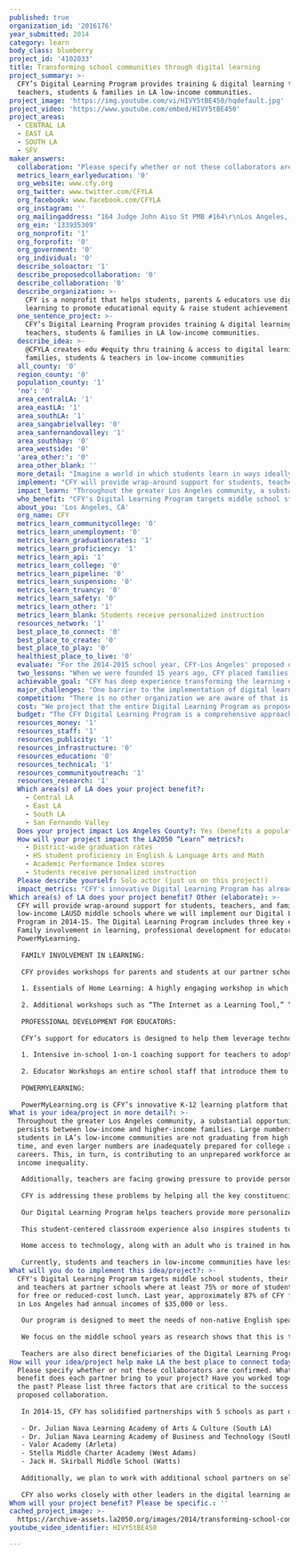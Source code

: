 ```yaml
---
published: true
organization_id: '2016176'
year_submitted: 2014
category: learn
body_class: blueberry
project_id: '4102033'
title: Transforming school communities through digital learning
project_summary: >-
  CFY’s Digital Learning Program provides training & digital learning tools to
  teachers, students & families in LA low-income communities.
project_image: 'https://img.youtube.com/vi/HIVY5tBE450/hqdefault.jpg'
project_video: 'https://www.youtube.com/embed/HIVY5tBE450'
project_areas:
  - CENTRAL LA
  - EAST LA
  - SOUTH LA
  - SFV
maker_answers:
  collaboration: "Please specify whether or not these collaborators are confirmed. What added benefit does each partner bring to your project? Have you worked together in the past? Please list three factors that are critical to the success of your proposed collaboration.\r\n\r\nIn 2014-15, CFY has solidified partnerships with 5 schools as part of our core Digital Learning Program. They include:\r\n\r\n- Dr. Julian Nava Learning Academy of Arts & Culture (South LA)\r\n- Dr. Julian Nava Learning Academy of Business and Technology (South LA)\r\n- Valor Academy (Arleta)\r\n- Stella Middle Charter Academy (West Adams)\r\n- Jack H. Skirball Middle School (Watts)\r\n\r\nAdditionally, we plan to work with additional school partners on select portions of the Digital Learning Program. We are still in the process of securing those additional partners.\r\n\r\nCFY also works closely with other leaders in the digital learning and educational technology space. We were a member of the Los Angeles Next Generation Learning Systems collaboration that submitted a proposal to the Gates Foundation to scale personalized learning district-wide. Members of the team included LAUSD, KIPP LA, and the Partnership for Los Angeles Schools. CFY has also partnered with Alliance College-Ready Public Schools to provide a portion of their blended learning professional development during their summer institute for teachers."
  metrics_learn_earlyeducation: '0'
  org_website: www.cfy.org
  org_twitter: www.twitter.com/CFYLA
  org_facebook: www.facebook.com/CFYLA
  org_instagram: ''
  org_mailingaddress: "164 Judge John Aiso St PMB #164\r\nLos Angeles, CA 90012"
  org_ein: '133935309'
  org_nonprofit: '1'
  org_forprofit: '0'
  org_government: '0'
  org_individual: '0'
  describe_soloactor: '1'
  describe_proposedcollaboration: '0'
  describe_collaboration: '0'
  describe_organization: >-
    CFY is a nonprofit that helps students, parents & educators use digital
    learning to promote educational equity & raise student achievement.
  one_sentence_project: >-
    CFY’s Digital Learning Program provides training & digital learning tools to
    teachers, students & families in LA low-income communities.
  describe_idea: >-
    @CFYLA creates edu #equity thru training & access to digital learning for
    families, students & teachers in low-income communities
  all_county: '0'
  region_county: '0'
  population_county: '1'
  'no': '0'
  area_centralLA: '1'
  area_eastLA: '1'
  area_southLA: '1'
  area_sangabrielvalley: '0'
  area_sanfernandovalley: '1'
  area_southbay: '0'
  area_westside: '0'
  'area_other:': '0'
  area_other_blank: ''
  more_detail: "Imagine a world in which students learn in ways ideally suited to their specific needs, and in which they have the tools to explore their passions and take charge of their learning. Imagine a world where teachers don’t have to stay up all night finding high-quality resources for their diverse set of students. Imagine families empowered with digital learning tools and Internet access at home. Imagine this being true in ALL communities, regardless of income.\r\n\r\nThat’s the world that CFY’s Digital Learning Program is creating in Los Angeles.\r\n\r\nWe provide high-quality training & digital learning tools to students, families & teachers in low-income communities. We help students do better in school & prepare them for lifelong success."
  implement: "CFY will provide wrap-around support for students, teachers, and families at 5 low-income LAUSD middle schools where we will implement our Digital Learning Program in 2014-15.  The Digital Learning Program includes three key elements: Family involvement in learning, professional development for educators, and PowerMyLearning.\r\n\r\nFAMILY INVOLVEMENT IN LEARNING:\r\n\r\nCFY provides workshops for parents and students at our partner schools that are designed to increase students’ self-directed learning, empower parents, and provide access to technology at home. They include:\r\n\r\n1. Essentials of Home Learning: A highly engaging workshop in which families learn how to use home technology to improve student learning. Families also receive a free refurbished home computer that is theirs to keep. The workshop encourages families' ongoing use of the technology for learning.\r\n\r\n2. Additional workshops such as “The Internet as a Learning Tool,” “Supporting Student Learning at Home,” and “Planning for the Future with Your Student – High School and Beyond.”\r\n\r\nPROFESSIONAL DEVELOPMENT FOR EDUCATORS:\r\n\r\nCFY’s support for educators is designed to help them leverage technology in an instructionally effective way (not just to replace paper worksheets) so that they can provide personalized instruction to their students, make the transition to the rigor of the new Common Core standards, and take full advantage of the iPad roll-out in LAUSD.  Support includes:\r\n\r\n1. Intensive in-school 1-on-1 coaching support for teachers to adopt blended learning strategies. Research indicates that this type of coaching is one of the most effective ways to help teachers adjust their instructional techniques in a sustainable way that respects teachers’ expertise and goals.\r\n\r\n2. Educator Workshops an entire school staff that introduce them to the benefits of digital learning and to PowerMyLearning.\r\n\r\nPOWERMYLEARNING:\r\n\r\nPowerMyLearning.org is CFY’s innovative K-12 learning platform that enables students, educators, and parents to find and use thousands of carefully curated academic games, videos, and interactive simulations that are tagged by Common Core standard, subject, grade, Spanish-language support, and more. It includes powerful tools that enable teachers to fully personalize the learning experience for their students and it provides parents with a reliable source of digital content and helps them better support their children's learning."
  impact_learn: "Throughout the greater Los Angeles community, a substantial opportunity gap persists between low-income and higher-income families. Large numbers of students in LA’s low-income communities are not graduating from high school on time, and even larger numbers are inadequately prepared for college and careers. This, in turn, is contributing to an unprepared workforce and growing income inequality.\r\n\r\nAdditionally, teachers are facing growing pressure to provide personalized instruction to large classes of students with diverse needs and learning levels. The new Common Core standards require teachers to re-focus their curricula and LAUSD’s related iPad roll-out means figuring out how to use these new tools effectively as well.\r\n\r\nCFY is addressing these problems by helping all the key constituencies in the learning process—students, teachers, and parents—use digital learning more effectively in school and at home.\r\n\r\nOur Digital Learning Program helps teachers provide more personalized learning for students. Instead of giving one lesson to their class, teachers have a CFY coach who empowers them to create playlists of digital learning activities (videos from different publishers, educational games, simulations, and more) and then assign those playlists to targeted groups of students. In this model, students receive instruction at their level in the areas they need the most help.\r\n\r\nThis student-centered classroom experience also inspires students to be more self-directed learners.  After completing their assigned playlist of activities, students are free to explore their passions and areas of need. This higher-level thinking and metacognition is essential for success in high school, college, and career.\r\n\r\nHome access to technology, along with an adult who is trained in how to use it for learning, can transform students’ home learning environments to create rich learning experiences. Families who participate in CFY family learning workshops leave empowered with the tools and knowledge to strengthen the learning environment at home.\r\n\r\nCurrently, students and teachers in low-income communities have less access to personalized learning, high-impact professional development, and technology than their higher-income peers. CFY seeks to close this divide and provide equal access to students, families, and teachers regardless of their zip code."
  who_benefit: "CFY's Digital Learning Program targets middle school students, their families, and teachers at partner schools where at least 75% or more of students qualify for free or reduced-cost lunch. Last year, approximately 87% of CFY families in Los Angeles had annual incomes of $35,000 or less.\r\n\r\nOur program is designed to meet the needs of non-native English speakers and approximately 70% percent of our workshops are taught in Spanish by bilingual facilitators.\r\n\r\nWe focus on the middle school years as research shows that this is the time period where the greatest drop-off in academic achievement occurs. According to an ACT research report, \"the progress toward college and career readiness that students have made by eighth grade is crucial to their future success.\"\r\n\r\nTeachers are also direct beneficiaries of the Digital Learning Program. Educators receive one-on-one coaching with a CFY Blended Learning Consultant. We also provide interactive educator workshops to help all faculty access the benefits of digital learning and PowerMyLearning.org."
  about_you: 'Los Angeles, CA'
  org_name: CFY
  metrics_learn_communitycollege: '0'
  metrics_learn_unemployment: '0'
  metrics_learn_graduationrates: '1'
  metrics_learn_proficiency: '1'
  metrics_learn_api: '1'
  metrics_learn_college: '0'
  metrics_learn_pipeline: '0'
  metrics_learn_suspension: '0'
  metrics_learn_truancy: '0'
  metrics_learn_safety: '0'
  metrics_learn_other: '1'
  metrics_learn_blank: Students receive personalized instruction
  resources_network: '1'
  best_place_to_connect: '0'
  best_place_to_create: '0'
  best_place_to_play: '0'
  healthiest_place_to_live: '0'
  evaluate: "For the 2014-2015 school year, CFY-Los Angeles' proposed outcome metrics are:\r\n\r\n1. The Digital Learning Program reaches 540 low-income families at 5 partner schools in low-income neighborhoods in Los Angeles.\r\n\r\n2. At least 80% of parents report greater connection to their child's educational success as a result of our workshops and family engagement program.\r\n\r\n3. At least 80% of teachers rate Educator Workshop professional development sessions as \"excellent\" or \"good.\"\r\n\r\nCFY-Los Angeles will partner with LAUSD and charter management organizations to secure and analyze test data that may be available, recognizing that there will not be publicly available state data this year due to the transition in the testing approach for California. To protect student privacy, we use data collection protocols approved by an independent Institutional Review Board.\r\n\r\nIn the long-term, CFY is committed to scaling the approaches of our Digital Learning Program so that we can impact students across the low-income communities of Los Angeles. This Los Angeles-based work will also contribute to the CFY national organization's larger mission of improving educational outcomes in low-income communities nationwide."
  two_lessons: "When we were founded 15 years ago, CFY placed families and the home learning environment at the core of our work. While we saw great impact on improving student outcomes by strengthening learning at home, we hypothesized that as digital learning tools increased in rigor and moved from software installed from CD-ROMs to services available in the cloud, that they had the potential to dramatically impact the way that teachers differentiate instruction and the way students learn.\r\n\r\nWe piloted our one-on-one coaching model for teachers in 2011-12 and we quickly realized that our hypothesis was correct: Students whose families received training and technology and who were also enrolled in the class of a teacher who was receiving coaching spent more time on learning at home. We also had strong qualitative evidence to suggest that this “whole school” model had a far greater impact than the family-only approach of our earlier years.\r\n\r\nThis move to include educators as an equal focus with families in our Digital Learning Program is the first major lesson that impacts our work today.\r\n\r\nThe second lesson that heavily influences our work is that inspiring change in teacher’s instructional practices requires respect, patience, and personalized support for educators. Like all professionals, it is hard for teachers to dramatically change their practice. However, we have learned that when teachers are treated as the leaders of their classroom and provided with non-evaluative expert support that’s customized to help them meet their goals, they can take risks that they otherwise would feel uncomfortable taking. And as teachers have success in leveraging digital learning to create student-centered experiences in their classrooms, they are motivated to continue their new practices.  Over time, we have amassed a range of strategies for coaching teachers who are at different levels of facility with digital learning and with student-centered instruction."
  achievable_goal: "CFY has deep experience transforming the learning environment for students, families, and teachers in low-income communities in Los Angeles.  Since beginning our work in LA in 2008, CFY has served over 16,000 families with training and digital learning tools. We have partnered with more than 40 Los Angeles-area middle schools in low-income communities in LAUSD and various charter school networks. We received a $7.6 million federal stimulus grant through the U.S. Department of Commerce that led the National Telecommunications and Information Administration to say that “CFY today is a national model for digital learning” (see http://tinyurl.com/cfy2050 for the full article).\r\n\r\nOur Los Angeles team is made up of talented individuals, over half of whom have middle school teaching experience in the communities where CFY works. Everyone on staff has experience implementing the Digital Learning Program in LA. We are supported by colleagues at our offices in the San Francisco Bay Area, Atlanta, and New York City; having  access to this network of coworkers also allows us to quickly share learnings across the country and correct problems before they develop.\r\n\r\nCFY has the leadership and funding to sustain itself. CFY has a Los Angeles board with excellent connections in the community and in the digital learning space. CFY has also garnered support from some of Los Angeles' leading foundations including the Weingart Foundation, The Riordan Foundation, Rose Hills Foundation, S. Mark Taper Foundation, Dwight Stuart Youth Fund, The Green Foundation, Joseph Drown Foundation, John S. Carson Foundation, as well as from foundations with a more national focus including Bank of America Charitable Foundation, Carnegie Corporation of New York, and the Oak Foundation."
  major_challenges: "One barrier to the implementation of digital learning in classrooms is access to reliable technology and Internet bandwidth at school. While major strides have been made in improving the tech infrastructure in many Los Angeles schools, on-site technical support to fix problems promptly is often lacking.\r\n\r\nIn order to address this challenge, CFY plans to partner with schools that have adequate technology and a history of overcoming tech challenges. We are equipped to help schools setup the procedures to overcome minor tech challenges, but we use our partner selection process to ensure that our partners are as technologically ready to do digital learning as possible.\r\n\r\nAnother challenge to implementation is ensuring that families take advantage of our training workshops. Many factors play into a family’s decision to participate, including when the workshop is offered, what kind of information the family has about the workshop, and if the workshop is offered in the family’s preferred language. In order to ensure that we have high family attendance at our workshops, we take the following actions:\r\n\r\n- We offer our family workshops in English and Spanish.\r\n- Our workshops take place on Saturdays and weeknights to increase the likelihood that parents will be able to attend.\r\n- We do extensive outreach to students to ensure that they are well informed and encourage their families to attend. At some schools, this includes participation in a special pep rally to get students excited about digital learning."
  competition: "There is no other organization we are aware of that is taking this comprehensive approach to the use of digital learning to improve achievement, inclusive of family involvement, in-depth training for teachers including blended learning consulting, and a robust free online learning platform. \r\n\r\nTwo organizations that operate in discrete areas of the digital learning space are as follows. \r\n\r\nKhan Academy provides their own content (primarily videos) on a free online platform; by contrast, PowerMyLearning curates all free content from across the web including, unlike Khan, a wide range of learning modalities. Furthermore, we combine our platform with a strong focus on training and supporting all the key players: students, teachers, and parents. \r\n\r\nGooru learning provides access to a wide range of online content using automated search to organize content on the site; by contrast, CFY uses live teachers to curate content, and unlike Gooru, we combine our platform with tested training and support models for students, teachers, and parents."
  cost: "We project that the entire Digital Learning Program as proposed in Los Angeles will have expenses just under $1.4 million.  (Please see budget in the next response.)\r\n\r\nWe have a strong base of philanthropic support in place for the upcoming year.  This includes renewal funders and potential new funders.  In 2013-14, we were able to cover our expenses in Los Angeles and we expect to be able to do the same in 2014-15."
  budget: "The CFY Digital Learning Program is a comprehensive approach to addressing key disadvantages that exist in low-income communities.  Rather than apply $100K toward a specific component of the program, we plan to apply the $100K across the full range of costs associated with the program including family training, professional development for educators, and technology tools for students, teachers, and parents.”\r\n\r\nThe preliminary budget for 2014-15 is as follows:\r\n\r\nPERSONNEL\r\nSalaries (full-time staff): 643,413\r\nWages (part-time staff): 29,298\r\nPayroll taxes & employee benefits: 116,713\r\nTOTAL PERSONNEL: 789,524\r\n\r\nDistributing Educational Software & Computers: 296,544 \r\nRent & utilities: 117,257 \r\nOffice/warehouse expenses: 21,583 \r\nProgram supplies & services: 22,545 \r\nTravel: 7,644\r\nTelecommunications expenses: 22,454 \r\nOther expenses: 2,234\r\nAdministrative expenses: 111,282 \r\n\r\nTOTAL EXPENSES - 1,391,076 \r\nTotal Cash Expenses - 1,105,476 \r\nTotal Non-Cash Expenses - 285,600"
  resources_money: '1'
  resources_staff: '1'
  resources_publicity: '1'
  resources_infrastructure: '0'
  resources_education: '0'
  resources_technical: '1'
  resources_communityoutreach: '1'
  resources_research: '1'
  Which area(s) of LA does your project benefit?:
    - Central LA
    - East LA
    - South LA
    - San Fernando Valley
  Does your project impact Los Angeles County?: Yes (benefits a population of LA County)
  How will your project impact the LA2050 “Learn” metrics?:
    - District-wide graduation rates
    - HS student proficiency in English & Language Arts and Math
    - Academic Performance Index scores
    - Students receive personalized instruction
  Please describe yourself: Solo actor (just us on this project!)
  impact_metrics: "CFY's innovative Digital Learning Program has already demonstrated success in improving educational outcomes in the LA area and across the nation. Results from the implementations of our comprehensive program in the 2012-13 school year showed participating schools increasing their statewide percentile ranking by an average of 10 percentile points compared to the prior year. Research shows that success in middle school is a gateway to high school proficiency.\r\n\r\nAdditionally, state test data from the 2012-13 math tests show that in schools where we implemented blended learning consulting that year, we helped move students to proficiency at a faster rate than the district as a whole.\r\n\r\nWhen students receive instruction at their level, they start to believe that they can be successful academically; this drives intrinsic motivation. Teachers can use digital learning to ensure that students are receiving personalized learning.\r\n\r\nWhen students have access to digital learning activities that allow them to exercise their motivation to explore their passions, they acquire habits of mind that reinforce their ability to be self-directed. The Digital Learning Program and PowerMyLearning.org are designed to give students choice in their learning rather than just sending them on a pre-defined learning course. Learning how to be self-motivated and access intrinsic motivation to do well in school are keys to high school graduation and college matriculation."
Which area(s) of LA does your project benefit? Other (elaborate): >-
  CFY will provide wrap-around support for students, teachers, and families at 5
  low-income LAUSD middle schools where we will implement our Digital Learning
  Program in 2014-15. The Digital Learning Program includes three key elements:
  Family involvement in learning, professional development for educators, and
  PowerMyLearning.
   
   FAMILY INVOLVEMENT IN LEARNING:
   
   CFY provides workshops for parents and students at our partner schools that are designed to increase students’ self-directed learning, empower parents, and provide access to technology at home. They include:
   
   1. Essentials of Home Learning: A highly engaging workshop in which families learn how to use home technology to improve student learning. Families also receive a free refurbished home computer that is theirs to keep. The workshop encourages families' ongoing use of the technology for learning.
   
   2. Additional workshops such as “The Internet as a Learning Tool,” “Supporting Student Learning at Home,” and “Planning for the Future with Your Student – High School and Beyond.”
   
   PROFESSIONAL DEVELOPMENT FOR EDUCATORS:
   
   CFY’s support for educators is designed to help them leverage technology in an instructionally effective way (not just to replace paper worksheets) so that they can provide personalized instruction to their students, make the transition to the rigor of the new Common Core standards, and take full advantage of the iPad roll-out in LAUSD. Support includes:
   
   1. Intensive in-school 1-on-1 coaching support for teachers to adopt blended learning strategies. Research indicates that this type of coaching is one of the most effective ways to help teachers adjust their instructional techniques in a sustainable way that respects teachers’ expertise and goals.
   
   2. Educator Workshops an entire school staff that introduce them to the benefits of digital learning and to PowerMyLearning.
   
   POWERMYLEARNING:
   
   PowerMyLearning.org is CFY’s innovative K-12 learning platform that enables students, educators, and parents to find and use thousands of carefully curated academic games, videos, and interactive simulations that are tagged by Common Core standard, subject, grade, Spanish-language support, and more. It includes powerful tools that enable teachers to fully personalize the learning experience for their students and it provides parents with a reliable source of digital content and helps them better support their children's learning.
What is your idea/project in more detail?: >-
  Throughout the greater Los Angeles community, a substantial opportunity gap
  persists between low-income and higher-income families. Large numbers of
  students in LA’s low-income communities are not graduating from high school on
  time, and even larger numbers are inadequately prepared for college and
  careers. This, in turn, is contributing to an unprepared workforce and growing
  income inequality.
   
   Additionally, teachers are facing growing pressure to provide personalized instruction to large classes of students with diverse needs and learning levels. The new Common Core standards require teachers to re-focus their curricula and LAUSD’s related iPad roll-out means figuring out how to use these new tools effectively as well.
   
   CFY is addressing these problems by helping all the key constituencies in the learning process—students, teachers, and parents—use digital learning more effectively in school and at home.
   
   Our Digital Learning Program helps teachers provide more personalized learning for students. Instead of giving one lesson to their class, teachers have a CFY coach who empowers them to create playlists of digital learning activities (videos from different publishers, educational games, simulations, and more) and then assign those playlists to targeted groups of students. In this model, students receive instruction at their level in the areas they need the most help.
   
   This student-centered classroom experience also inspires students to be more self-directed learners. After completing their assigned playlist of activities, students are free to explore their passions and areas of need. This higher-level thinking and metacognition is essential for success in high school, college, and career.
   
   Home access to technology, along with an adult who is trained in how to use it for learning, can transform students’ home learning environments to create rich learning experiences. Families who participate in CFY family learning workshops leave empowered with the tools and knowledge to strengthen the learning environment at home.
   
   Currently, students and teachers in low-income communities have less access to personalized learning, high-impact professional development, and technology than their higher-income peers. CFY seeks to close this divide and provide equal access to students, families, and teachers regardless of their zip code.
What will you do to implement this idea/project?: >-
  CFY's Digital Learning Program targets middle school students, their families,
  and teachers at partner schools where at least 75% or more of students qualify
  for free or reduced-cost lunch. Last year, approximately 87% of CFY families
  in Los Angeles had annual incomes of $35,000 or less.
   
   Our program is designed to meet the needs of non-native English speakers and approximately 70% percent of our workshops are taught in Spanish by bilingual facilitators.
   
   We focus on the middle school years as research shows that this is the time period where the greatest drop-off in academic achievement occurs. According to an ACT research report, "the progress toward college and career readiness that students have made by eighth grade is crucial to their future success."
   
   Teachers are also direct beneficiaries of the Digital Learning Program. Educators receive one-on-one coaching with a CFY Blended Learning Consultant. We also provide interactive educator workshops to help all faculty access the benefits of digital learning and PowerMyLearning.org.
How will your idea/project help make LA the best place to connect today? In LA2050?: >-
  Please specify whether or not these collaborators are confirmed. What added
  benefit does each partner bring to your project? Have you worked together in
  the past? Please list three factors that are critical to the success of your
  proposed collaboration.
   
   In 2014-15, CFY has solidified partnerships with 5 schools as part of our core Digital Learning Program. They include:
   
   - Dr. Julian Nava Learning Academy of Arts & Culture (South LA)
   - Dr. Julian Nava Learning Academy of Business and Technology (South LA)
   - Valor Academy (Arleta)
   - Stella Middle Charter Academy (West Adams)
   - Jack H. Skirball Middle School (Watts)
   
   Additionally, we plan to work with additional school partners on select portions of the Digital Learning Program. We are still in the process of securing those additional partners.
   
   CFY also works closely with other leaders in the digital learning and educational technology space. We were a member of the Los Angeles Next Generation Learning Systems collaboration that submitted a proposal to the Gates Foundation to scale personalized learning district-wide. Members of the team included LAUSD, KIPP LA, and the Partnership for Los Angeles Schools. CFY has also partnered with Alliance College-Ready Public Schools to provide a portion of their blended learning professional development during their summer institute for teachers.
Whom will your project benefit? Please be specific.: ''
cached_project_image: >-
  https://archive-assets.la2050.org/images/2014/transforming-school-communities-through-digital-learning/img.youtube.com/vi/HIVY5tBE450/hqdefault.jpg
youtube_video_identifier: HIVY5tBE450

---
```

